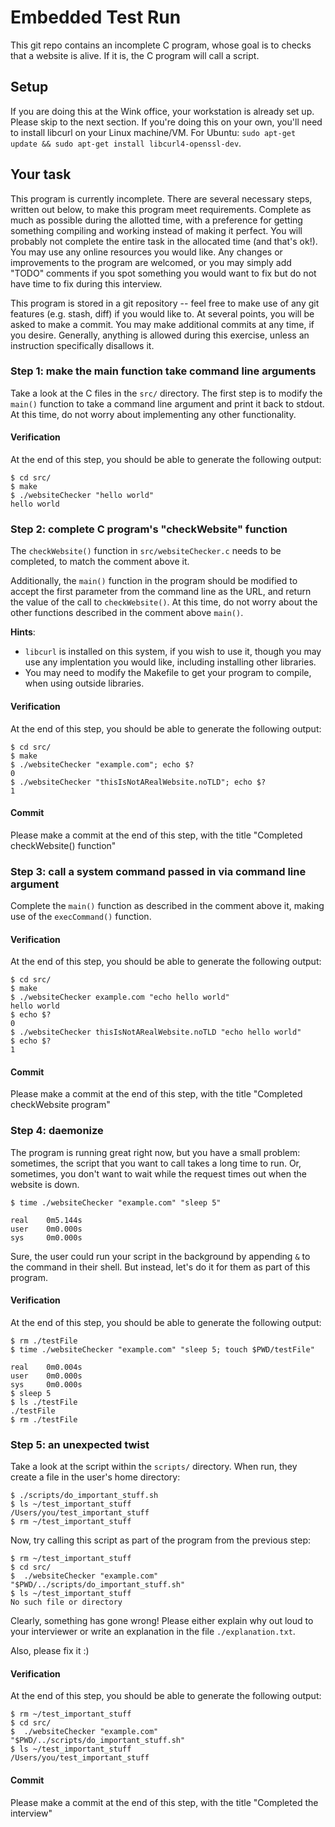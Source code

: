 # Embedded Test Run

This git repo contains an incomplete C program, whose goal is to checks that a website is alive. If it is, the C program will call a script.

## Setup

If you are doing this at the Wink office, your workstation is already set up. Please skip to the next section. If you're doing this on your own, you'll need to install libcurl on your Linux machine/VM. For Ubuntu: `sudo apt-get update && sudo apt-get install libcurl4-openssl-dev`.







## Your task

This program is currently incomplete. There are several necessary steps, written out below, to make this program meet requirements. Complete as much as possible during the allotted time, with a preference for getting something compiling and working instead of making it perfect. You will probably not complete the entire task in the allocated time (and that's ok!). You may use any online resources you would like. Any changes or improvements to the program are welcomed, or you may simply add "TODO" comments if you spot something you would want to fix but do not have time to fix during this interview.

This program is stored in a git repository -- feel free to make use of any git features (e.g. stash, diff) if you would like to. At several points, you will be asked to make a commit. You may make additional commits at any time, if you desire. Generally, anything is allowed during this exercise, unless an instruction specifically disallows it.









### Step 1: make the main function take command line arguments

Take a look at the C files in the `src/` directory. The first step is to modify the `main()` function to take a command line argument and print it back to stdout. At this time, do not worry about implementing any other functionality.

#### Verification

At the end of this step, you should be able to generate the following output:

```
$ cd src/
$ make
$ ./websiteChecker "hello world"
hello world
```










### Step 2: complete C program's "checkWebsite" function

The `checkWebsite()` function in `src/websiteChecker.c` needs to be completed, to match the comment above it.

Additionally, the `main()` function in the program should be modified to accept the first parameter from the command line as the URL, and return the value of the call to `checkWebsite()`. At this time, do not worry about the other functions described in the comment above `main()`.

**Hints**:
- `libcurl` is installed on this system, if you wish to use it, though you may use any implentation you would like, including installing other libraries.
- You may need to modify the Makefile to get your program to compile, when using outside libraries.

#### Verification

At the end of this step, you should be able to generate the following output:

```
$ cd src/
$ make
$ ./websiteChecker "example.com"; echo $?
0
$ ./websiteChecker "thisIsNotARealWebsite.noTLD"; echo $?
1
```

#### Commit

Please make a commit at the end of this step, with the title "Completed checkWebsite() function"










### Step 3: call a system command passed in via command line argument

Complete the `main()` function as described in the comment above it, making use of the `execCommand()` function.

#### Verification

At the end of this step, you should be able to generate the following output:

```
$ cd src/
$ make
$ ./websiteChecker example.com "echo hello world"
hello world
$ echo $?
0
$ ./websiteChecker thisIsNotARealWebsite.noTLD "echo hello world"
$ echo $?
1
```

#### Commit

Please make a commit at the end of this step, with the title "Completed checkWebsite program"










### Step 4: daemonize

The program is running great right now, but you have a small problem: sometimes, the script that you want to call takes a long time to run. Or, sometimes, you don't want to wait while the request times out when the website is down.

```
$ time ./websiteChecker "example.com" "sleep 5"

real    0m5.144s
user    0m0.000s
sys     0m0.000s
```

Sure, the user could run your script in the background by appending `&` to the command in their shell. But instead, let's do it for them as part of this program.

#### Verification

At the end of this step, you should be able to generate the following output:

```
$ rm ./testFile
$ time ./websiteChecker "example.com" "sleep 5; touch $PWD/testFile"

real    0m0.004s
user    0m0.000s
sys     0m0.000s
$ sleep 5
$ ls ./testFile
./testFile
$ rm ./testFile
```









### Step 5: an unexpected twist

Take a look at the script within the `scripts/` directory. When run, they create a file in the user's home directory:

```
$ ./scripts/do_important_stuff.sh
$ ls ~/test_important_stuff
/Users/you/test_important_stuff
$ rm ~/test_important_stuff
```

Now, try calling this script as part of the program from the previous step:

```
$ rm ~/test_important_stuff
$ cd src/
$  ./websiteChecker "example.com" "$PWD/../scripts/do_important_stuff.sh"
$ ls ~/test_important_stuff
No such file or directory
```

Clearly, something has gone wrong! Please either explain why out loud to your interviewer or write an explanation in the file `./explanation.txt`.

Also, please fix it :)

#### Verification

At the end of this step, you should be able to generate the following output:

```
$ rm ~/test_important_stuff
$ cd src/
$  ./websiteChecker "example.com" "$PWD/../scripts/do_important_stuff.sh"
$ ls ~/test_important_stuff
/Users/you/test_important_stuff
```

#### Commit

Please make a commit at the end of this step, with the title "Completed the interview"

